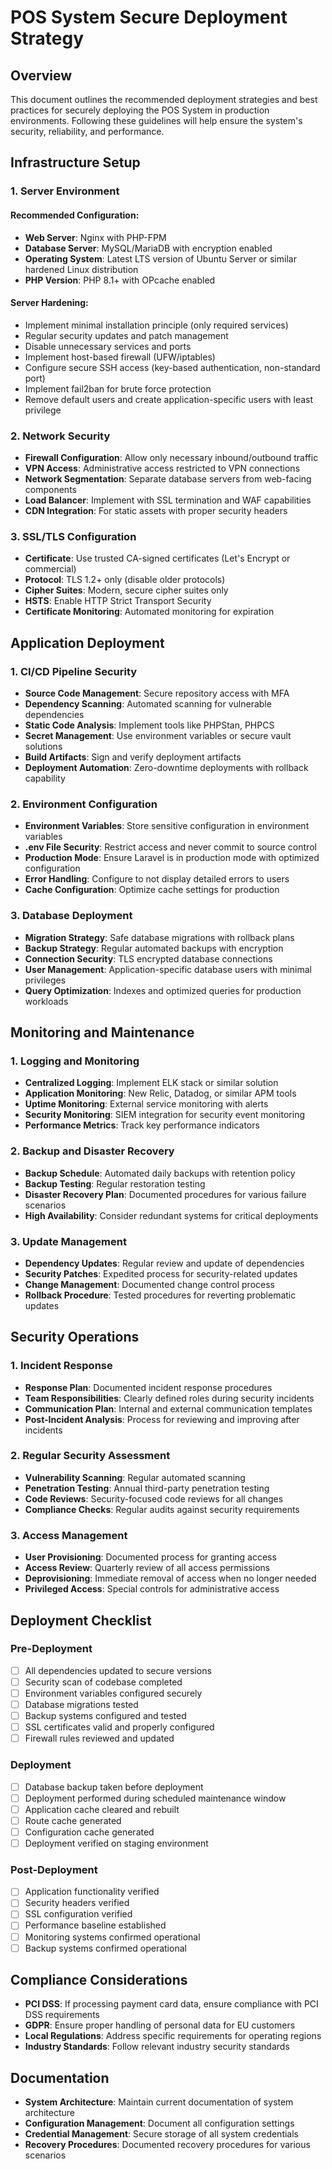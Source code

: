 # POS System Secure Deployment Strategy

## Overview

This document outlines the recommended deployment strategies and best practices for securely deploying the POS System in production environments. Following these guidelines will help ensure the system's security, reliability, and performance.

## Infrastructure Setup

### 1. Server Environment

#### Recommended Configuration:

- **Web Server**: Nginx with PHP-FPM
- **Database Server**: MySQL/MariaDB with encryption enabled
- **Operating System**: Latest LTS version of Ubuntu Server or similar hardened Linux distribution
- **PHP Version**: PHP 8.1+ with OPcache enabled

#### Server Hardening:

- Implement minimal installation principle (only required services)
- Regular security updates and patch management
- Disable unnecessary services and ports
- Implement host-based firewall (UFW/iptables)
- Configure secure SSH access (key-based authentication, non-standard port)
- Implement fail2ban for brute force protection
- Remove default users and create application-specific users with least privilege

### 2. Network Security

- **Firewall Configuration**: Allow only necessary inbound/outbound traffic
- **VPN Access**: Administrative access restricted to VPN connections
- **Network Segmentation**: Separate database servers from web-facing components
- **Load Balancer**: Implement with SSL termination and WAF capabilities
- **CDN Integration**: For static assets with proper security headers

### 3. SSL/TLS Configuration

- **Certificate**: Use trusted CA-signed certificates (Let's Encrypt or commercial)
- **Protocol**: TLS 1.2+ only (disable older protocols)
- **Cipher Suites**: Modern, secure cipher suites only
- **HSTS**: Enable HTTP Strict Transport Security
- **Certificate Monitoring**: Automated monitoring for expiration

## Application Deployment

### 1. CI/CD Pipeline Security

- **Source Code Management**: Secure repository access with MFA
- **Dependency Scanning**: Automated scanning for vulnerable dependencies
- **Static Code Analysis**: Implement tools like PHPStan, PHPCS
- **Secret Management**: Use environment variables or secure vault solutions
- **Build Artifacts**: Sign and verify deployment artifacts
- **Deployment Automation**: Zero-downtime deployments with rollback capability

### 2. Environment Configuration

- **Environment Variables**: Store sensitive configuration in environment variables
- **.env File Security**: Restrict access and never commit to source control
- **Production Mode**: Ensure Laravel is in production mode with optimized configuration
- **Error Handling**: Configure to not display detailed errors to users
- **Cache Configuration**: Optimize cache settings for production

### 3. Database Deployment

- **Migration Strategy**: Safe database migrations with rollback plans
- **Backup Strategy**: Regular automated backups with encryption
- **Connection Security**: TLS encrypted database connections
- **User Management**: Application-specific database users with minimal privileges
- **Query Optimization**: Indexes and optimized queries for production workloads

## Monitoring and Maintenance

### 1. Logging and Monitoring

- **Centralized Logging**: Implement ELK stack or similar solution
- **Application Monitoring**: New Relic, Datadog, or similar APM tools
- **Uptime Monitoring**: External service monitoring with alerts
- **Security Monitoring**: SIEM integration for security event monitoring
- **Performance Metrics**: Track key performance indicators

### 2. Backup and Disaster Recovery

- **Backup Schedule**: Automated daily backups with retention policy
- **Backup Testing**: Regular restoration testing
- **Disaster Recovery Plan**: Documented procedures for various failure scenarios
- **High Availability**: Consider redundant systems for critical deployments

### 3. Update Management

- **Dependency Updates**: Regular review and update of dependencies
- **Security Patches**: Expedited process for security-related updates
- **Change Management**: Documented change control process
- **Rollback Procedure**: Tested procedures for reverting problematic updates

## Security Operations

### 1. Incident Response

- **Response Plan**: Documented incident response procedures
- **Team Responsibilities**: Clearly defined roles during security incidents
- **Communication Plan**: Internal and external communication templates
- **Post-Incident Analysis**: Process for reviewing and improving after incidents

### 2. Regular Security Assessment

- **Vulnerability Scanning**: Regular automated scanning
- **Penetration Testing**: Annual third-party penetration testing
- **Code Reviews**: Security-focused code reviews for all changes
- **Compliance Checks**: Regular audits against security requirements

### 3. Access Management

- **User Provisioning**: Documented process for granting access
- **Access Review**: Quarterly review of all access permissions
- **Deprovisioning**: Immediate removal of access when no longer needed
- **Privileged Access**: Special controls for administrative access

## Deployment Checklist

### Pre-Deployment

- [ ] All dependencies updated to secure versions
- [ ] Security scan of codebase completed
- [ ] Environment variables configured securely
- [ ] Database migrations tested
- [ ] Backup systems configured and tested
- [ ] SSL certificates valid and properly configured
- [ ] Firewall rules reviewed and updated

### Deployment

- [ ] Database backup taken before deployment
- [ ] Deployment performed during scheduled maintenance window
- [ ] Application cache cleared and rebuilt
- [ ] Route cache generated
- [ ] Configuration cache generated
- [ ] Deployment verified on staging environment

### Post-Deployment

- [ ] Application functionality verified
- [ ] Security headers verified
- [ ] SSL configuration verified
- [ ] Performance baseline established
- [ ] Monitoring systems confirmed operational
- [ ] Backup systems confirmed operational

## Compliance Considerations

- **PCI DSS**: If processing payment card data, ensure compliance with PCI DSS requirements
- **GDPR**: Ensure proper handling of personal data for EU customers
- **Local Regulations**: Address specific requirements for operating regions
- **Industry Standards**: Follow relevant industry security standards

## Documentation

- **System Architecture**: Maintain current documentation of system architecture
- **Configuration Management**: Document all configuration settings
- **Credential Management**: Secure storage of all system credentials
- **Recovery Procedures**: Documented recovery procedures for various scenarios
